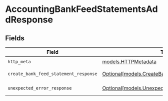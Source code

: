 # AccountingBankFeedStatementsAddResponse


## Fields

| Field                                                                                            | Type                                                                                             | Required                                                                                         | Description                                                                                      |
| ------------------------------------------------------------------------------------------------ | ------------------------------------------------------------------------------------------------ | ------------------------------------------------------------------------------------------------ | ------------------------------------------------------------------------------------------------ |
| `http_meta`                                                                                      | [models.HTTPMetadata](../models/httpmetadata.md)                                                 | :heavy_check_mark:                                                                               | N/A                                                                                              |
| `create_bank_feed_statement_response`                                                            | [Optional[models.CreateBankFeedStatementResponse]](../models/createbankfeedstatementresponse.md) | :heavy_minus_sign:                                                                               | Bank Feed Statements                                                                             |
| `unexpected_error_response`                                                                      | [Optional[models.UnexpectedErrorResponse]](../models/unexpectederrorresponse.md)                 | :heavy_minus_sign:                                                                               | Unexpected error                                                                                 |